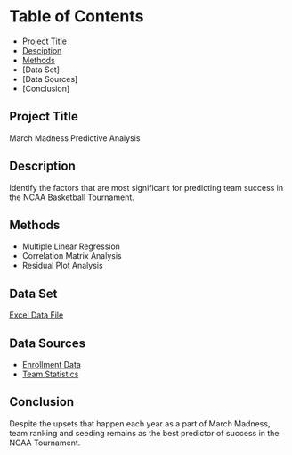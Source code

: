 # Table of Contents
- [Project Title](https://github.com/jack-meis/Hello-World/blob/main/README.md#project-title)
- [Desciption](https://github.com/jack-meis/Hello-World/blob/main/README.md#description)
- [Methods](https://github.com/jack-meis/Hello-World/edit/main/README.md#description)
- [Data Set]
- [Data Sources]
- [Conclusion]

## Project Title
March Madness Predictive Analysis

## Description
Identify the factors that are most significant for predicting team success in the NCAA Basketball Tournament.

## Methods
- Multiple Linear Regression
- Correlation Matrix Analysis
- Residual Plot Analysis

## Data Set
[Excel Data File](https://iowa-my.sharepoint.com/:x:/r/personal/mrulrich_uiowa_edu/_layouts/15/Doc.aspx?sourcedoc=%7B3E23A99D-B183-4C02-9902-284AE67C7704%7D&file=Project%20Proposal%20Data%20Sheet.xlsx&action=default&mobileredirect=true)

## Data Sources
- [Enrollment Data](https://www.usnews.com/education)
- [Team Statistics](https://basketball.realgm.com/ncaa/teams)

## Conclusion
Despite the upsets that happen each year as a part of March Madness, team ranking and seeding remains as the best predictor of success in the NCAA Tournament.
